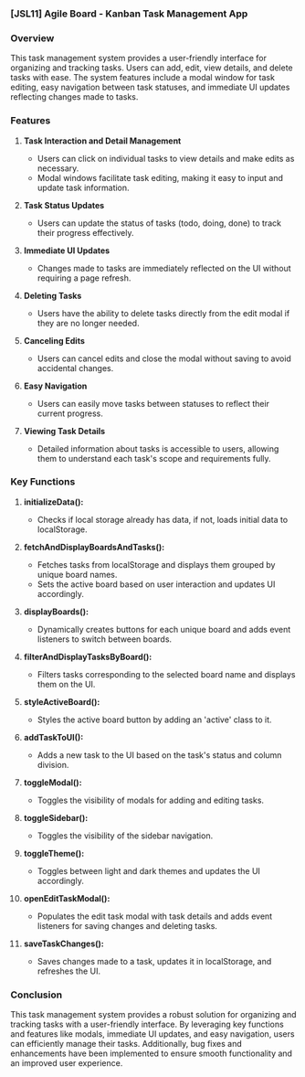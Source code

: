 ### [JSL11] Agile Board - Kanban Task Management App

### Overview

This task management system provides a user-friendly interface for organizing and tracking tasks. Users can add, edit, view details, and delete tasks with ease. The system features include a modal window for task editing, easy navigation between task statuses, and immediate UI updates reflecting changes made to tasks.

### Features

1. **Task Interaction and Detail Management**
   - Users can click on individual tasks to view details and make edits as necessary.
   - Modal windows facilitate task editing, making it easy to input and update task information.

2. **Task Status Updates**
   - Users can update the status of tasks (todo, doing, done) to track their progress effectively.

3. **Immediate UI Updates**
   - Changes made to tasks are immediately reflected on the UI without requiring a page refresh.

4. **Deleting Tasks**
   - Users have the ability to delete tasks directly from the edit modal if they are no longer needed.

5. **Canceling Edits**
   - Users can cancel edits and close the modal without saving to avoid accidental changes.

6. **Easy Navigation**
   - Users can easily move tasks between statuses to reflect their current progress.

7. **Viewing Task Details**
   - Detailed information about tasks is accessible to users, allowing them to understand each task's scope and requirements fully.

### Key Functions

1. **initializeData():**
   - Checks if local storage already has data, if not, loads initial data to localStorage.

2. **fetchAndDisplayBoardsAndTasks():**
   - Fetches tasks from localStorage and displays them grouped by unique board names.
   - Sets the active board based on user interaction and updates UI accordingly.

3. **displayBoards():**
   - Dynamically creates buttons for each unique board and adds event listeners to switch between boards.

4. **filterAndDisplayTasksByBoard():**
   - Filters tasks corresponding to the selected board name and displays them on the UI.

5. **styleActiveBoard():**
   - Styles the active board button by adding an 'active' class to it.

6. **addTaskToUI():**
   - Adds a new task to the UI based on the task's status and column division.

7. **toggleModal():**
   - Toggles the visibility of modals for adding and editing tasks.

8. **toggleSidebar():**
   - Toggles the visibility of the sidebar navigation.

9. **toggleTheme():**
   - Toggles between light and dark themes and updates the UI accordingly.

10. **openEditTaskModal():**
    - Populates the edit task modal with task details and adds event listeners for saving changes and deleting tasks.

11. **saveTaskChanges():**
    - Saves changes made to a task, updates it in localStorage, and refreshes the UI.

### Conclusion

This task management system provides a robust solution for organizing and tracking tasks with a user-friendly interface. By leveraging key functions and features like modals, immediate UI updates, and easy navigation, users can efficiently manage their tasks. Additionally, bug fixes and enhancements have been implemented to ensure smooth functionality and an improved user experience.

